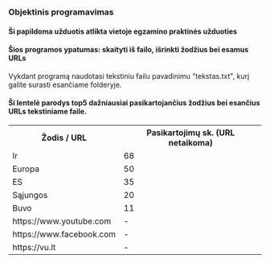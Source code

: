 <h3>Objektinis programavimas</h3>
<h4>Ši papildoma užduotis atlikta vietoje egzamino praktinės užduoties</h4>

<h4>Šios programos ypatumas: skaityti iš failo, išrinkti žodžius bei esamus URLs</h4>
<p>Vykdant programą naudotasi tekstiniu failu pavadinimu "tekstas.txt", kurį galite surasti esančiame folderyje.</p>

<h4>Ši lentelė parodys top5 dažniausiai pasikartojančius žodžius bei esančius URLs tekstiniame faile.</h4>
<table>
  <tr>
    <th>Žodis / URL</th>
    <th>Pasikartojimų sk. (URL netaikoma)</th>
  </tr>
  <tr>
    <td>Ir</td>
    <td>68</td>
  </tr>
  <tr>
    <td>Europa</td>
    <td>50</td>
  </tr>
  <tr>
    <td>ES</td>
    <td>35</td>
  </tr>
  <tr>
    <td>Sąjungos</td>
    <td>20</td>
  </tr>
  <tr>
    <td>Buvo</td>
    <td>11</td>
  </tr>
  <tr>
    <td>https://www.youtube.com</td>
    <td>-</td>
  </tr>
  <tr>
    <td>https://www.facebook.com</td>
    <td>-</td>
  </tr>
   <tr>
    <td>https://vu.lt</td>
    <td>-</td>
  </tr>
  
</table>
